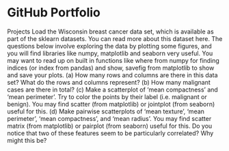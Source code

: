 # GitHub Portfolio
 Projects
 Load the Wisconsin breast cancer data set, which is available as part of the sklearn datasets. You can read more about this dataset here.
The questions below involve exploring the data by plotting some figures, and you will find libraries like numpy, matplotlib and seaborn very useful. You may want to read up on built in functions like where from numpy for finding indices (or index from pandas) and show, savefig from matplotlib to show and save your plots.
(a) How many rows and columns are there in this data set? What do the rows and columns represent?
(b) How many malignant cases are there in total?
(c) Make a scatterplot of ‘mean compactness’ and ‘mean perimeter’. Try to color the points by their label (i.e. malignant or benign). You may find scatter (from matplotlib) or jointplot (from seaborn) useful for this.
(d) Make pairwise scatterplots of ‘mean texture’, ‘mean perimeter’, ‘mean compactness’, and ‘mean radius’. You may find scatter matrix (from matplotlib) or pairplot (from seaborn) useful for this. Do you notice that two of these features seem to be particularly correlated? Why might this be?
